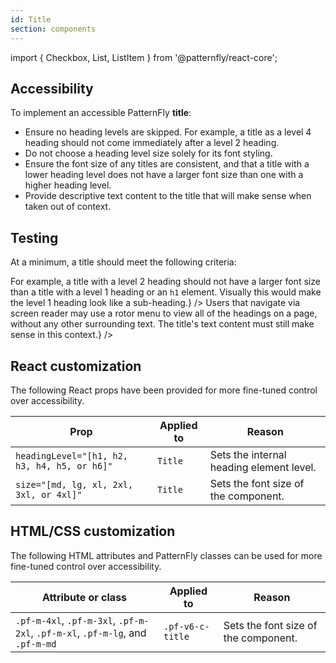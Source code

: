 ```yaml
---
id: Title
section: components
---
```


import { Checkbox, List, ListItem } from '@patternfly/react-core';

## Accessibility

To implement an accessible PatternFly **title**:

- Ensure no heading levels are skipped. For example, a title as a level 4 heading should not come immediately after a level 2 heading.
- Do not choose a heading level size solely for its font styling.
- Ensure the font size of any titles are consistent, and that a title with a lower heading level does not have a larger font size than one with a higher heading level.
- Provide descriptive text content to the title that will make sense when taken out of context.

## Testing

At a minimum, a title should meet the following criteria:

<List isPlain>
  <ListItem>
    <Checkbox id="title-a11y-checkbox-1" label="No heading levels are skipped within the title's surrounding context." />
  </ListItem>
  <ListItem>
    <Checkbox id="title-a11y-checkbox-2" label="The title's font size is consistent and is not larger than a higher heading level's font size." description={<span>For example, a title with a level 2 heading should not have a larger font size than a title with a level 1 heading or an <code className="ws-code">h1</code> element. Visually this would make the level 1 heading look like a sub-heading.</span>} />
  </ListItem>
    <ListItem>
    <Checkbox id="title-a11y-checkbox-3" label="The title has descriptive text content that makes sense when taken out of context." description={<span>Users that navigate via screen reader may use a rotor menu to view all of the headings on a page, without any other surrounding text. The title's text content must still make sense in this context.</span>} />
  </ListItem>
</List>

## React customization

The following React props have been provided for more fine-tuned control over accessibility.

| Prop | Applied to | Reason | 
|---|---|---|
| `headingLevel="[h1, h2, h3, h4, h5, or h6]"` | `Title` | Sets the internal heading element level. |
| `size="[md, lg, xl, 2xl, 3xl, or 4xl]"` | `Title` | Sets the font size of the component. |

## HTML/CSS customization

The following HTML attributes and PatternFly classes can be used for more fine-tuned control over accessibility.

| Attribute or class | Applied to | Reason | 
|---|---|---|
| `.pf-m-4xl`, `.pf-m-3xl`, `.pf-m-2xl`, `.pf-m-xl`, `.pf-m-lg`, and `.pf-m-md` | `.pf-v6-c-title` | Sets the font size of the component. |
